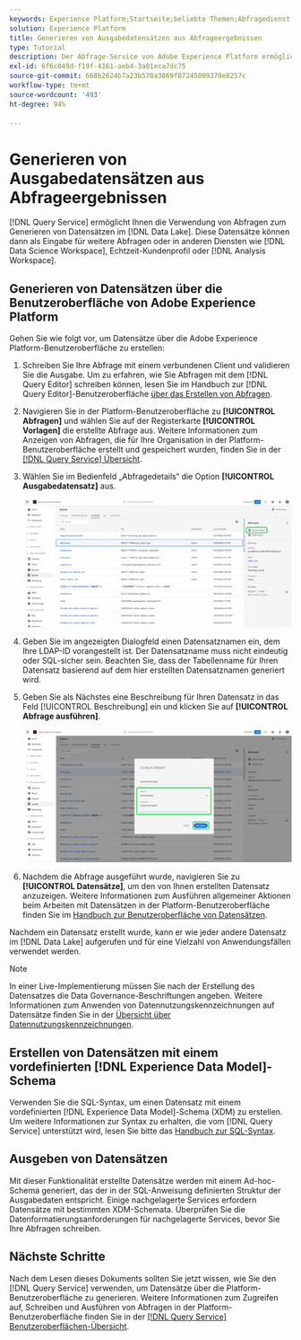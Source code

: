 ```yaml
---
keywords: Experience Platform;Startseite;beliebte Themen;Abfragedienst;Abfrage-Service;Datensätze generieren;Datensatz generieren;Datensatz erstellen
solution: Experience Platform
title: Generieren von Ausgabedatensätzen aus Abfrageergebnissen
type: Tutorial
description: Der Abfrage-Service von Adobe Experience Platform ermöglicht die Erstellung von Datensätzen über die Benutzeroberfläche. Nachdem ein Datensatz erstellt wurde, kann er wie jeder andere Datensatz im Data Lake aufgerufen und für eine Vielzahl von Anwendungsfällen verwendet werden.
exl-id: 6f6c049d-f19f-4161-aeb4-3a01eca7dc75
source-git-commit: 668b2624b7a23b570a3869f87245009379e8257c
workflow-type: tm+mt
source-wordcount: '493'
ht-degree: 94%

---
```


# Generieren von Ausgabedatensätzen aus Abfrageergebnissen

[!DNL Query Service] ermöglicht Ihnen die Verwendung von Abfragen zum Generieren von Datensätzen im [!DNL Data Lake]. Diese Datensätze können dann als Eingabe für weitere Abfragen oder in anderen Diensten wie [!DNL Data Science Workspace], Echtzeit-Kundenprofil oder [!DNL Analysis Workspace].

## Generieren von Datensätzen über die Benutzeroberfläche von Adobe Experience Platform

Gehen Sie wie folgt vor, um Datensätze über die Adobe Experience Platform-Benutzeroberfläche zu erstellen:

1. Schreiben Sie Ihre Abfrage mit einem verbundenen Client und validieren Sie die Ausgabe. Um zu erfahren, wie Sie Abfragen mit dem [!DNL Query Editor] schreiben können, lesen Sie im Handbuch zur [!DNL Query Editor]-Benutzeroberfläche [über das Erstellen von Abfragen](./user-guide.md#writing-queries).

2. Navigieren Sie in der Platform-Benutzeroberfläche zu **[!UICONTROL Abfragen]** und wählen Sie auf der Registerkarte **[!UICONTROL Vorlagen]** die erstellte Abfrage aus. Weitere Informationen zum Anzeigen von Abfragen, die für Ihre Organisation in der Platform-Benutzeroberfläche erstellt und gespeichert wurden, finden Sie in der [[!DNL Query Service] Übersicht](./overview.md#browse).

3. Wählen Sie im Bedienfeld „Abfragedetails“ die Option **[!UICONTROL Ausgabedatensatz]** aus.

   ![Die Registerkarte „Vorlagen“ des Arbeitsbereichs „Abfragen“ mit hervorgehobener Option zum Auswählen eines Ausgabedatensatzes](../images/ui/create-datasets/output-dataset.png)

4. Geben Sie im angezeigten Dialogfeld einen Datensatznamen ein, dem Ihre LDAP-ID vorangestellt ist. Der Datensatzname muss nicht eindeutig oder SQL-sicher sein. Beachten Sie, dass der Tabellenname für Ihren Datensatz basierend auf dem hier erstellten Datensatznamen generiert wird.

5. Geben Sie als Nächstes eine Beschreibung für Ihren Datensatz in das Feld [!UICONTROL Beschreibung] ein und klicken Sie auf **[!UICONTROL Abfrage ausführen]**.

   ![Das Dialogfeld „Ausgabedatensatz“ mit Hervorhebung der Datensatzdetails und der Ausführungsabfrage](../images/ui/create-datasets/run-query.png)

6. Nachdem die Abfrage ausgeführt wurde, navigieren Sie zu **[!UICONTROL Datensätze]**, um den von Ihnen erstellten Datensatz anzuzeigen. Weitere Informationen zum Ausführen allgemeiner Aktionen beim Arbeiten mit Datensätzen in der Platform-Benutzeroberfläche finden Sie im [Handbuch zur Benutzeroberfläche von Datensätzen](../../catalog/datasets/user-guide.md).

Nachdem ein Datensatz erstellt wurde, kann er wie jeder andere Datensatz im [!DNL Data Lake] aufgerufen und für eine Vielzahl von Anwendungsfällen verwendet werden.

>[!NOTE]
>
>In einer Live-Implementierung müssen Sie nach der Erstellung des Datensatzes die Data Governance-Beschriftungen angeben. Weitere Informationen zum Anwenden von Datennutzungskennzeichnungen auf Datensätze finden Sie in der [Übersicht über Datennutzungskennzeichnungen](../../data-governance/labels/overview.md).

## Erstellen von Datensätzen mit einem vordefinierten [!DNL Experience Data Model]-Schema

Verwenden Sie die SQL-Syntax, um einen Datensatz mit einem vordefinierten [!DNL Experience Data Model]-Schema (XDM) zu erstellen. Um weitere Informationen zur Syntax zu erhalten, die vom [!DNL Query Service] unterstützt wird, lesen Sie bitte das [Handbuch zur SQL-Syntax](../sql/syntax.md#create-table-as-select).

## Ausgeben von Datensätzen

Mit dieser Funktionalität erstellte Datensätze werden mit einem Ad-hoc-Schema generiert, das der in der SQL-Anweisung definierten Struktur der Ausgabedaten entspricht. Einige nachgelagerte Services erfordern Datensätze mit bestimmten XDM-Schemata. Überprüfen Sie die Datenformatierungsanforderungen für nachgelagerte Services, bevor Sie Ihre Abfragen schreiben.

## Nächste Schritte

Nach dem Lesen dieses Dokuments sollten Sie jetzt wissen, wie Sie den [!DNL Query Service] verwenden, um Datensätze über die Platform-Benutzeroberfläche zu generieren. Weitere Informationen zum Zugreifen auf, Schreiben und Ausführen von Abfragen in der Platform-Benutzeroberfläche finden Sie in der [[!DNL Query Service] Benutzeroberflächen-Übersicht](./overview.md).
